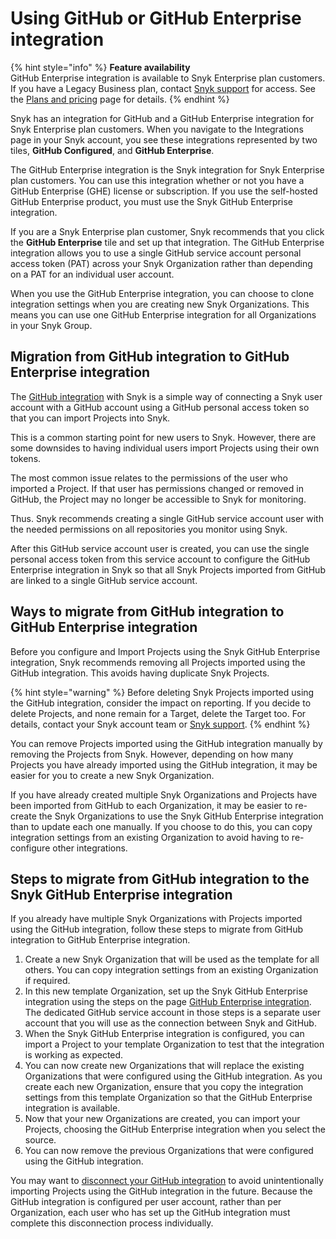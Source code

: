 # Using GitHub or GitHub Enterprise integration

{% hint style="info" %}
**Feature availability**\
GitHub Enterprise integration is available to Snyk Enterprise plan customers. If you have a Legacy Business plan, contact [Snyk support](https://support.snyk.io/hc/en-us) for access. See the  [Plans and pricing](https://snyk.io/plans/) page for details.
{% endhint %}

Snyk has an integration for GitHub and a GitHub Enterprise integration for Snyk Enterprise plan customers. When you navigate to the Integrations page in your Snyk account, you see these integrations represented by two tiles, **GitHub Configured**, and **GitHub Enterprise**.

The GitHub Enterprise integration is the Snyk integration for Snyk Enterprise plan customers. You can use this integration whether or not you have a GitHub Enterprise (GHE) license or subscription.  If you use the self-hosted GitHub Enterprise product, you must use the Snyk GitHub Enterprise integration.

If you are a Snyk Enterprise plan customer, Snyk recommends that you click the **GitHub Enterprise** tile and set up that integration. The GitHub Enterprise integration allows you to use a single GitHub service account personal access token (PAT) across your Snyk Organization rather than depending on a PAT for an individual user account.

When you use the GitHub Enterprise integration, you can choose to clone integration settings when you are creating new Snyk Organizations. This means you can use one GitHub Enterprise integration for all Organizations in your Snyk Group.

## Migration from GitHub integration to GitHub Enterprise integration

The [GitHub integration](../github-integration.md) with Snyk is a simple way of connecting a Snyk user account with a GitHub account using a GitHub personal access token so that you can import Projects into Snyk.

This is a common starting point for new users to Snyk. However, there are some downsides to having individual users import Projects using their own tokens.

The most common issue relates to the permissions of the user who imported a Project. If that user has permissions changed or removed in GitHub, the Project may no longer be accessible to Snyk for monitoring.

Thus. Snyk recommends creating a single GitHub service account user with the needed permissions on all repositories you monitor using Snyk.

After this GitHub service account user is created, you can use the single personal access token from this service account to configure the GitHub Enterprise integration in Snyk so that all Snyk Projects imported from GitHub are linked to a single GitHub service account.

## Ways to migrate from GitHub integration to GitHub Enterprise integration

Before you configure and Import Projects using the Snyk GitHub Enterprise integration, Snyk recommends removing all Projects imported using the GitHub integration. This avoids having duplicate Snyk Projects.

{% hint style="warning" %}
Before deleting Snyk Projects imported using the GitHub integration, consider the impact on reporting. If you decide to delete Projects, and none remain for a Target, delete the Target too. For details, contact your Snyk account team or [Snyk support](https://support.snyk.io/hc/en-us).
{% endhint %}

You can remove Projects imported using the GitHub integration manually by removing the Projects from Snyk. However, depending on how many Projects you have already imported using the GitHub integration, it may be easier for you to create a new Snyk Organization.

If you have already created multiple Snyk Organizations and Projects have been imported from GitHub to each Organization, it may be easier to re-create the Snyk Organizations to use the Snyk GitHub Enterprise integration than to update each one manually. If you choose to do this, you can copy integration settings from an existing Organization to avoid having to re-configure other integrations.

## Steps to migrate from GitHub integration to the Snyk GitHub Enterprise integration

If you already have multiple Snyk Organizations with Projects imported using the GitHub integration, follow these steps to migrate from GitHub integration to GitHub Enterprise integration.

1. Create a new Snyk Organization that will be used as the template for all others. You can copy integration settings from an existing Organization if required.
2. In this new template Organization, set up the Snyk GitHub Enterprise integration using the steps on the page [GitHub Enterprise integration](../github-enterprise-integration.md#how-to-set-up-a-github-enterprise-integration). The dedicated GitHub service account in those steps is a separate user account that you will use as the connection between Snyk and GitHub.
3. When the Snyk GitHub Enterprise integration is configured, you can import a Project to your template Organization to test that the integration is working as expected.
4. You can now create new Organizations that will replace the existing Organizations that were configured using the GitHub integration. As you create each new Organization, ensure that you copy the integration settings from this template Organization so that the GitHub Enterprise integration is available.
5. Now that your new Organizations are created, you can import your Projects, choosing the GitHub Enterprise integration when you select the source.
6. You can now remove the previous Organizations that were configured using the GitHub integration.

You may want to [disconnect your GitHub integration](../github-integration.md#disconnecting-the-github-integration) to avoid unintentionally importing Projects using the GitHub integration in the future. Because the GitHub integration is configured per user account, rather than per Organization, each user who has set up the GitHub integration must complete this disconnection process individually.

